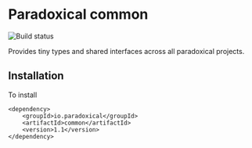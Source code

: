 Paradoxical common
========================

![Build status](https://travis-ci.org/paradoxical-io/common.svg?branch=master)

Provides tiny types and shared interfaces across all paradoxical projects.

## Installation

To install

```
<dependency>
    <groupId>io.paradoxical</groupId>
    <artifactId>common</artifactId>
    <version>1.1</version>
</dependency>
```
